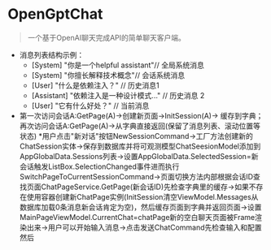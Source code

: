 # OpenGptChat

> 一个基于OpenAI聊天完成API的简单聊天客户端。

* 消息列表结构示例：
  - [System] "你是一个helpful assistant"// 全局系统消息
  - [System] "你擅长解释技术概念"// 会话系统消息
  - [User]   "什么是依赖注入？"   // 历史消息1
  - [Assistant] "依赖注入是一种设计模式..." // 历史消息 2
  - [User]   "它有什么好处？"          // 当前消息
* 第一次访问会话A:GetPage(A)→创建新页面→InitSession(A)→ 缓存到字典；再次访问会话A:GetPage(A)→从字典直接返回(保留了消息列表、滚动位置等状态)
*用户点击"新对话"按钮NewSessionCommand->工厂方法创建新的ChatSession实体->保存到数据库并将可观测模型ChatSeesionModel添加到AppGlobalData.Sessions列表->设置AppGlobalData.SelectedSession=新会话触发ListBox.SelectionChanged事件进而执行SwitchPageToCurrentSessionCommand->页面切换方法内部根据会话ID查找页面ChatPageService.GetPage(新会话ID)先检查字典里的缓存->如果不存在使用容器创建新ChatPage实例(InitSession清空ViewModel.Messages从数据库加载0条消息新会话肯定为空)，然后缓存页面到字典并返回页面->设置MainPageViewModel.CurrentChat=chatPage新的空白聊天页面被Frame渲染出来->用户可以开始输入消息->点击发送ChatCommand先检查输入和配置然后

